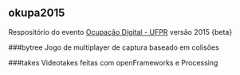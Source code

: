 ## okupa2015

Respositório do evento [Ocupação Digital - UFPR](http://eng.eletrica.ufpr.br/ocupacao) versão 2015 {beta}

###bytree
Jogo de multiplayer de captura baseado em colisões

###takes
Videotakes feitas com openFrameworks e Processing
